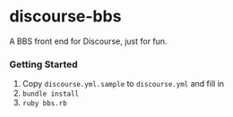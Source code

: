 # discourse-bbs

A BBS front end for Discourse, just for fun.

### Getting Started

1. Copy `discourse.yml.sample` to `discourse.yml` and fill in
2. `bundle install`
3. `ruby bbs.rb`

